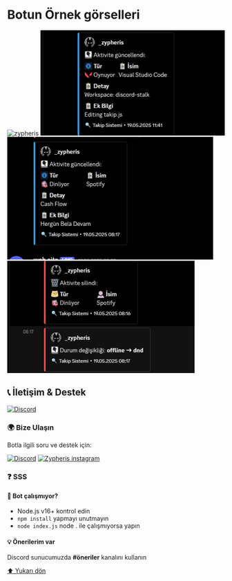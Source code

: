 # Botun Örnek görselleri

![zypheris](./zyps/bot1.png) 
![zypheris](./zyps/bot2.png) 
![zypheris](./zyps/bot3.png) 
![zypheris](./zyps/bot4.png) 


## 📞 İletişim & Destek
[![Discord](https://img.shields.io/badge/ZYPHERİS-DİSCORD-5865F2?style=for-the-badge&logo=discord&logoColor=white)](https://discord.com/users/773582512647569409)
### 🌍 **Bize Ulaşın**
Botla ilgili soru ve destek için:

[![Discord](https://img.shields.io/badge/DISCORD-SUNUCUMUZ-5865F2?style=for-the-badge&logo=discord&logoColor=white)](https://discord.gg/sxWz2fayFa)
[![Zypheris instagram](https://img.shields.io/badge/Instagram-E4405F?style=for-the-badge&logo=instagram&logoColor=white)](https://www.instagram.com/ilwixi7)

### ❓ **SSS**
#### 🤖 Bot çalışmıyor?
- Node.js v16+ kontrol edin
- `npm install` yapmayı unutmayın
- `node index.js` node . ile çalışmıyorsa yapın

#### 💡 Önerilerim var
Discord sunucumuzda **#öneriler** kanalını kullanın

[⬆ Yukarı dön](#-discord-stalk)

